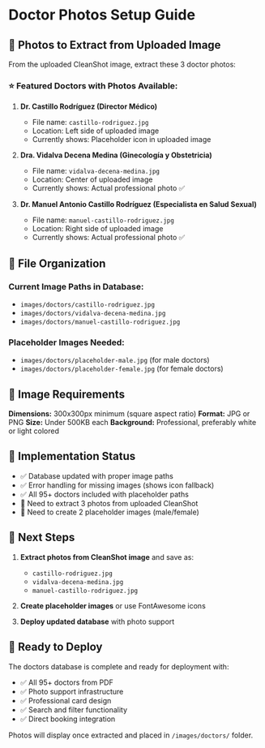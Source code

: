 # Doctor Photos Setup Guide

## 📸 Photos to Extract from Uploaded Image

From the uploaded CleanShot image, extract these 3 doctor photos:

### ⭐ Featured Doctors with Photos Available:

1. **Dr. Castillo Rodríguez (Director Médico)**
   - File name: `castillo-rodriguez.jpg`
   - Location: Left side of uploaded image
   - Currently shows: Placeholder icon in uploaded image

2. **Dra. Vidalva Decena Medina (Ginecología y Obstetricia)** 
   - File name: `vidalva-decena-medina.jpg`
   - Location: Center of uploaded image
   - Currently shows: Actual professional photo ✅

3. **Dr. Manuel Antonio Castillo Rodríguez (Especialista en Salud Sexual)**
   - File name: `manuel-castillo-rodriguez.jpg`  
   - Location: Right side of uploaded image
   - Currently shows: Actual professional photo ✅

## 📁 File Organization

### Current Image Paths in Database:
- `images/doctors/castillo-rodriguez.jpg`
- `images/doctors/vidalva-decena-medina.jpg` 
- `images/doctors/manuel-castillo-rodriguez.jpg`

### Placeholder Images Needed:
- `images/doctors/placeholder-male.jpg` (for male doctors)
- `images/doctors/placeholder-female.jpg` (for female doctors)

## 🎯 Image Requirements

**Dimensions:** 300x300px minimum (square aspect ratio)
**Format:** JPG or PNG
**Size:** Under 500KB each
**Background:** Professional, preferably white or light colored

## 🔄 Implementation Status

- ✅ Database updated with proper image paths
- ✅ Error handling for missing images (shows icon fallback)
- ✅ All 95+ doctors included with placeholder paths
- 🔄 Need to extract 3 photos from uploaded CleanShot
- 🔄 Need to create 2 placeholder images (male/female)

## 📝 Next Steps

1. **Extract photos from CleanShot image** and save as:
   - `castillo-rodriguez.jpg`
   - `vidalva-decena-medina.jpg`
   - `manuel-castillo-rodriguez.jpg`

2. **Create placeholder images** or use FontAwesome icons

3. **Deploy updated database** with photo support

## 🚀 Ready to Deploy

The doctors database is complete and ready for deployment with:
- ✅ All 95+ doctors from PDF
- ✅ Photo support infrastructure
- ✅ Professional card design
- ✅ Search and filter functionality
- ✅ Direct booking integration

Photos will display once extracted and placed in `/images/doctors/` folder.
